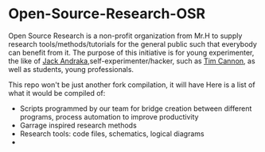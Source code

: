 # Open-Source-Research-OSR
Open Source Research is a non-profit organization from Mr.H to supply research tools/methods/tutorials for the general public such that everybody can benefit from it. The purpose of this initiative is for young experimenter, the like of <a href="http://www.smithsonianmag.com/science-nature/jack-andraka-the-teen-prodigy-of-pancreatic-cancer-135925809/">Jack Andraka</a>,self-experimenter/hacker, such as <a href="http://mashable.com/2013/11/05/biohacker-sensor/#It5WoPDSJsqh">Tim Cannon</a>, as well as students, young professionals.

This repo won't be just another fork compilation, it will have 
Here is a list of what it would be compiled of:
<ul>
  
  <li>Scripts programmed by our team for bridge creation between different programs, process automation to improve productivity    </li>
  <li>Garrage inspired research methods</li>
  <li>Research tools: code files, schematics, logical diagrams</li>
  
  <li></li>
</ul>

